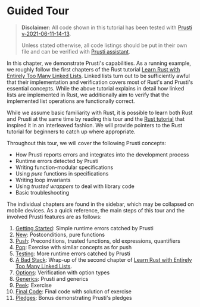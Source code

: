 # Guided Tour

> **Disclaimer:** All code shown in this tutorial has been tested with 
> [Prusti v-2021-06-11-14-13](https://github.com/viperproject/prusti-dev/tree/v-2021-06-11-1413).
>
> Unless stated otherwise, all code listings should be put in their own file 
> and can be verified with 
> [Prusti assistant](https://marketplace.visualstudio.com/items?itemName=viper-admin.prusti-assistant).

In this chapter, we demonstrate Prusti's capabilities.
As a running example, we roughly follow the first chapters of the Rust tutorial
[Learn Rust with Entirely Too Many Linked Lists](https://rust-unofficial.github.io/too-many-lists/).
Linked lists turn out to be sufficiently awful that their implementation and verification
covers most of Rust's and Prusti's essential concepts.
While the above tutorial explains in detail how linked lists are implemented in Rust,
we additionally aim to verify that the implemented list operations are functionally
correct.

While we assume basic familiarity with Rust, it is possible to learn both
Rust and Prusti at the same time by reading this tour and the 
[Rust tutorial](https://rust-unofficial.github.io/too-many-lists/)
that inspired it in an interleaved fashion.
We will provide pointers to the Rust tutorial for beginners to catch up where appropriate.

Throughout this tour, we will cover the following Prusti concepts:

- How Prusti reports errors and integrates into the development process
- Runtime errors detected by Prusti
- Writing function-modular specifications 
- Using *pure* functions in specifications
- Writing loop invariants 
- Using *trusted wrappers* to deal with library code
- Basic troubleshooting


The individual chapters are found in the sidebar, which may be collapsed on mobile
devices.
As a quick reference, the main steps of this tour and the involved Prusti features
are as follows:

1. [Getting Started](getting-started.md): Simple runtime errors catched by Prusti
2. [New](new.md): Postconditions, pure functions
3. [Push](push.md): Preconditions, trusted functions, old expressions, quantifiers
4. [Pop](pop.md): Exercise with similar concepts as for push
5. [Testing](testing.md): More runtime errors catched by Prusti
6. [A Bad Stack](bad-stack.md): Wrap-up of the second chapter of
   [Learn Rust with Entirely Too Many Linked Lists](https://rust-unofficial.github.io/too-many-lists/).
7. [Options](options.md): Verification with option types
7. [Generics](generics.md): Prusti and generics
8. [Peek](peek.md): Exercise
9. [Final Code](final.md): Final code with solution of exercise
10. [Pledges](pledges.md): Bonus demonstrating Prusti's pledges


